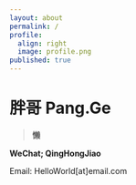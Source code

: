 ```yaml
---
layout: about
permalink: /
profile:
  align: right
  image: profile.png
published: true
---
```


# 胖哥 Pang.Ge

> **懒**

**WeChat; QingHongJiao**

Email: HelloWorld[at]email.com
